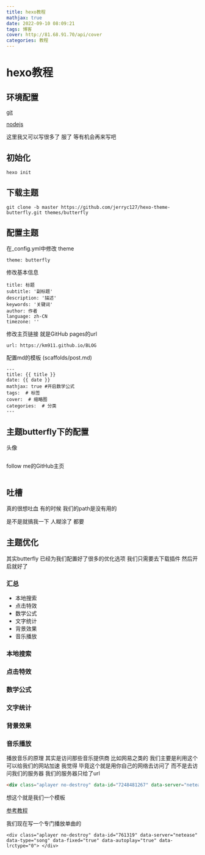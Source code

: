 ```yaml
---
title: hexo教程
mathjax: true
date: 2022-09-10 08:09:21
tags: 博客
cover: http://81.68.91.70/api/cover
categories: 教程
---
```


# hexo教程

## 环境配置

[git]()

[nodejs]()

这里我又可以写很多了 服了 等有机会再来写吧 

## 初始化

```
hexo init
```

## 下载主题

```
git clone -b master https://github.com/jerryc127/hexo-theme-butterfly.git themes/butterfly
```

## 配置主题

在_config.yml中修改 theme

```
theme: butterfly
```

修改基本信息

```
title: 标题
subtitle: '副标题'
description: '描述'
keywords: '关键词'
author: 作者
language: zh-CN
timezone: ''
```

修改主页链接 就是GitHub pages的url

```
url: https://km911.github.io/BLOG
```

配置md的模板 (scaffolds/post.md)

```
---
title: {{ title }}
date: {{ date }}
mathjax: true #开启数学公式
tags:  # 标签
cover:  # 缩略图
categories:  # 分类
---
```



## 主题butterfly下的配置

头像

```
```

follow me的GitHub主页

```
```





## 吐槽

真的很想吐血 有的时候 我们的path是没有用的

是不是就搞我一下 人糊涂了 都要





## 主题优化

其实butterfly 已经为我们配置好了很多的优化选项 我们只需要去下载插件 然后开启就好了 

### 汇总

* 本地搜索
* 点击特效 
* 数学公式
* 文字统计
* 背景效果
* 音乐播放



### 本地搜索

### 点击特效

### 数学公式

### 文字统计

### 背景效果

### 音乐播放

播放音乐的原理 其实是访问那些音乐提供商 比如网易之类的 我们主要是利用这个可以给我们的网站加速 我觉得 毕竟这个就是用你自己的网络去访问了 而不是去访问我们的服务器 我们的服务器只给了url 

```html
<div class="aplayer no-destroy" data-id="7248481267" data-server="netease" data-type="playlist" data-fixed="true" data-autoplay="true" data-lrctype="0"> </div>
```

想这个就是我们一个模板

[参考教程](https://butterfly.js.org/posts/507c070f/#%E6%8F%92%E5%85%A5-Aplayer-html) 

我们现在写一个专门播放单曲的

````
<div class="aplayer no-destroy" data-id="761319" data-server="netease" data-type="song" data-fixed="true" data-autoplay="true" data-lrctype="0"> </div>
````

<div class="aplayer no-destroy" data-id="761319" data-server="netease" data-type="song" data-fixed="true" data-autoplay="true" data-lrctype="0"  > </div>

